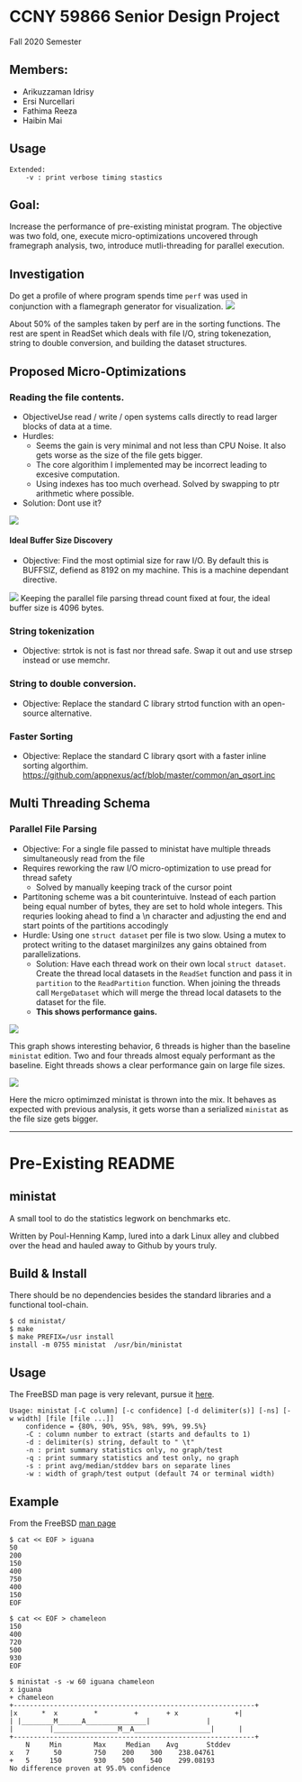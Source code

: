 # CCNY 59866 Senior Design Project
Fall 2020 Semester

## Members: 
- Arikuzzaman Idrisy
- Ersi Nurcellari
- Fathima Reeza
- Haibin Mai
## Usage
	Extended: 
		-v : print verbose timing stastics
## Goal: 
Increase the performance of pre-existing ministat program. The objective was two fold, one, execute micro-optimizations uncovered through framegraph analysis, two, introduce mutli-threading for parallel execution.

## Investigation
Do get a profile of where program spends time `perf` was used in conjunction with a flamegraph generator for visualization. 
<img src="/images/perf_original.svg">

About 50% of the samples taken by perf are  in the sorting functions. The rest are spent in ReadSet which deals with file I/O, string tokenezation, string to double conversion, and building the dataset structures.


## Proposed Micro-Optimizations
### Reading the file contents.
- ObjectiveUse read / write / open systems calls directly to read larger blocks of data at a time. 
- Hurdles:
	- Seems the gain is very minimal and not less than CPU Noise. It also gets worse as the size of the file gets bigger.
	- The core algorithim I implemented may be incorrect leading to excesive computation.
	- Using indexes has too much overhead. Solved by swapping to ptr arithmetic where possible.
- Solution: Dont use it?
<img src="/images/micro_vs_stock.png">

#### Ideal Buffer Size Discovery
- Objective: Find the most optimial size for raw I/O. By default this is BUFFSIZ, defiend as 8192 on my machine. This is a machine dependant directive.
<img src="images/readBufferSizeVs.png">
Keeping the parallel file parsing thread count fixed at four, the ideal buffer size is 4096 bytes.



### String tokenization
- Objective: strtok is not is fast nor thread safe. Swap it out and use strsep instead or use memchr.
### String to double conversion.
- Objective: Replace the standard C library strtod function with an open-source alternative.
### Faster Sorting
- Objective: Replace the standard C library qsort with a faster inline sorting algorthim. https://github.com/appnexus/acf/blob/master/common/an_qsort.inc

## Multi Threading Schema
### Parallel File Parsing
- Objective: For a single file passed to ministat have multiple threads simultaneously read from the file
- Requires reworking the raw I/O micro-optimization to use pread for thread safety
	- Solved by manually keeping track of the cursor point
- Partitoning scheme was a bit counterintuive. Instead of each partion being equal number of bytes, they are set to hold whole integers. This requries looking ahead to find a \n character and adjusting the end and start points of the partitions accodingly
- Hurdle: Using one `struct dataset` per file is two slow. Using a mutex to protect writing to the dataset marginilzes any gains obtained from parallelizations.
	- Solution: Have each thread work on their own local `struct dataset`. Create the thread local datasets in the `ReadSet` function and pass it in `partition` to the `ReadPartition` function. When joining the threads call `MergeDataset` which will merge the thread local datasets to the dataset for the file. 
	- __This shows performance gains.__

<img src="images/parallel_vs_stock.png">

This graph shows interesting behavior, 6 threads is higher than the baseline `ministat` edition. Two and four threads almost equaly performant as the baseline. Eight threads shows a clear performance gain on large file sizes.

<img src="images/parallel_vs_micro_vs_stock.png">

Here the micro optimimzed ministat is thrown into the mix. It behaves as expected with previous analysis, it gets worse than a serialized `ministat` as the file size gets bigger.


---

# Pre-Existing README
## ministat
A small tool to do the statistics legwork on benchmarks etc.

Written by Poul-Henning Kamp, lured into a dark Linux alley and clubbed over the head and hauled away to Github by yours truly.

## Build & Install

There should be no dependencies besides the standard libraries and a functional tool-chain.

	$ cd ministat/
	$ make
	$ make PREFIX=/usr install
	install -m 0755 ministat  /usr/bin/ministat

## Usage
The FreeBSD man page is very relevant, pursue it [here](http://www.freebsd.org/cgi/man.cgi?ministat).

	Usage: ministat [-C column] [-c confidence] [-d delimiter(s)] [-ns] [-w width] [file [file ...]]
		confidence = {80%, 90%, 95%, 98%, 99%, 99.5%}
		-C : column number to extract (starts and defaults to 1)
		-d : delimiter(s) string, default to " \t"
		-n : print summary statistics only, no graph/test
		-q : print summary statistics and test only, no graph
		-s : print avg/median/stddev bars on separate lines
		-w : width of graph/test output (default 74 or terminal width)

## Example
From the FreeBSD [man page](http://www.freebsd.org/cgi/man.cgi?ministat)

	$ cat << EOF > iguana
	50
	200
	150
	400
	750
	400
	150
	EOF

	$ cat << EOF > chameleon
	150
	400
	720	
	500
	930
	EOF

	$ ministat -s -w 60 iguana chameleon
	x iguana
	+ chameleon
	+------------------------------------------------------------+
	|x      *  x	     *	       +	   + x	            +|
	| |________M______A_______________|			     |
	| 	      |________________M__A___________________|      |
	+------------------------------------------------------------+
	    N	  Min	     Max     Median	   Avg	     Stddev
	x   7	   50	     750	200	   300	  238.04761
	+   5	  150	     930	500	   540	  299.08193
	No difference proven at 95.0% confidence
